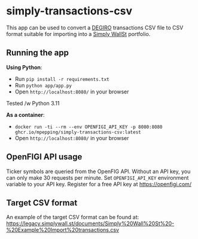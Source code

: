 # simply-transactions-csv

This app can be used to convert a [DEGIRO](https://www.degiro.nl) transactions CSV file to CSV format suitable for importing into a [Simply WallSt](https://simplywall.st/) portfolio.

## Running the app

**Using Python**:

* Run `pip install -r requirements.txt`
* Run `python app/app.py`
* Open `http://localhost:8080/` in your browser

Tested /w Python 3.11

**As a container**:

* `docker run -ti --rm --env OPENFIGI_API_KEY -p 8080:8080 ghcr.io/mpepping/simply-transactions-csv:latest`
* Open `http://localhost:8080/` in your browser

## OpenFIGI API usage

Ticker symbols are queried from the OpenFIG API. Without an API key, you can only make 30 requests per minute.
Set `OPENFIGI_API_KEY` environment variable to your API key. Register for a free API key at <https://openfigi.com/>

## Target CSV format

An example of the target CSV format can be found at:
<https://legacy.simplywall.st/documents/Simply%20Wall%20St%20-%20Example%20Import%20transactions.csv>


